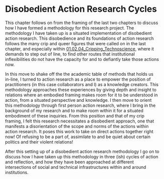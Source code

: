 # Disobedient Action Research Cycles 

This chapter follows on from the framing of the last two chapters to discuss how I have formed a methodology for this research project. The methodology I have taken up is a situated implementation of disobedient action research. This disobedience and its foundations of action research follows the many crip and queer figures that were called on in the last chapter, and especially within [01.02.04_Cripping_Technoscience](../../01_Disability_justice_and_life_affirmation_flipping_the_table/sections/01.02.04_Cripping_Technoscience.md), where it demands to step out of line, to find other routes that institutional inflexibilities do not have the capacity for and to defiantly take those actions now.

In this move to shake off the the academic table of methods that holds us in-line, I turned to action research as a place to empower the position of practitioners (in this case collaborators and I) as a knowledge creators. This methodology approaches these experiences by giving depth and insight to relations where an embodied framing makes room for it to be understood in action, from a situated perspective and knowledge. I then move to orient this methodology through first person action research, where I bring in the background of my research and to make room within it for a situated embodiment of these inquiries. From this position and that of my crip framing, I felt this research necessitates a disobedient approach, one that manifests a disorientation of the scope and norms of the actions within action research. It poses this work to take on direct actions together right now! Of refusing to be a part of, assimilate to and be quiet about certain politics and their violent relations!

After this setting up of a disobedient action research methodology I go on to discuss how I have taken up this methodology in three (ish) cycles of action and reflection, and how they have been approached at different intersections of social and technical infrastructures within and around institutions.

